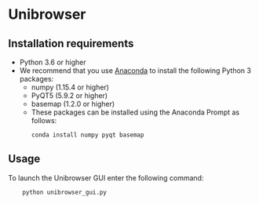# Unibrowser

## Installation requirements
- Python 3.6 or higher
- We recommend that you use [Anaconda](https://www.anaconda.com/) to install the following Python 3 packages:
  - numpy (1.15.4 or higher)
  - PyQT5 (5.9.2 or higher)
  - basemap (1.2.0 or higher)  
  - These packages can be installed using the Anaconda Prompt as follows:
    ```console
    conda install numpy pyqt basemap
    ```

## Usage
To launch the Unibrowser GUI enter the following command:
```console
    python unibrowser_gui.py
```
